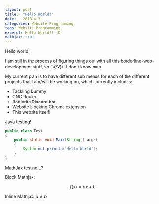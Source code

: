 ```yaml
---
layout: post
title:  "Hello World!"
date:   2018-4-3
categories: Website Programming
tags: Website Programming
excerpt: Hello World!! :D
mathjax: true
---
```


Hello world!

I am still in the process of figuring things out with all this borderline-web-development stuff, so ¯\\__(ツ)__/¯ I don't know man.

My current plan is to have different sub menus for each of the different projects that I am/will be working on, which currently includes:

* Tackling Dummy
* CNC Router
* Battlerite Discord bot
* Website blocking Chrome extension
* This website itself!

Java testing!
```java
public class Test
{
	public static void Main(String[] args)
	{
		System.out.println("Hello World");
	}
}
```

MathJax testing...?

Block Mathjax:

$$
f(x) = ax + b
$$

Inline Mathjax: $a \neq b$
